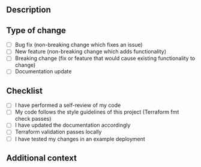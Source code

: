 ## Description

<!-- Provide a brief description of the changes in this PR -->

## Type of change

- [ ] Bug fix (non-breaking change which fixes an issue)
- [ ] New feature (non-breaking change which adds functionality)
- [ ] Breaking change (fix or feature that would cause existing functionality to change)
- [ ] Documentation update

## Checklist

- [ ] I have performed a self-review of my code
- [ ] My code follows the style guidelines of this project (Terraform fmt check passes)
- [ ] I have updated the documentation accordingly
- [ ] Terraform validation passes locally
- [ ] I have tested my changes in an example deployment

## Additional context

<!-- Add any other context about the PR here -->
